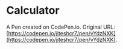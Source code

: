 # Calculator

A Pen created on CodePen.io. Original URL: [https://codepen.io/jiteshcr7/pen/vYdzNXK](https://codepen.io/jiteshcr7/pen/vYdzNXK).

